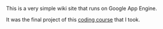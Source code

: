 This is a very simple wiki site that runs on Google App Engine.

It was the final project of this [coding course](https://www.udacity.com/course/web-development--cs253) that I took.

